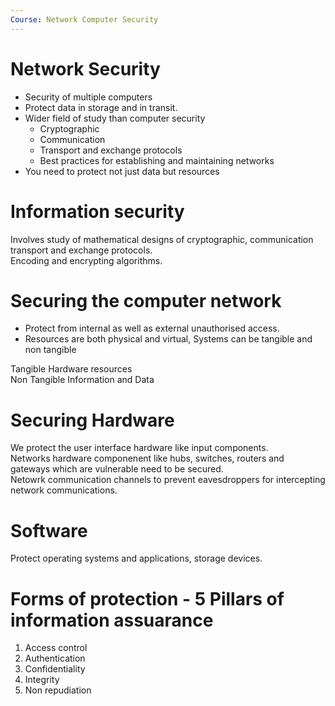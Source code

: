 ```yaml
---
Course: Network Computer Security
---
```


# Network Security

- Security of multiple computers
- Protect data in storage and in transit.
- Wider field of study than computer security
	- Cryptographic
	- Communication
	- Transport and exchange protocols
	- Best practices for establishing and maintaining networks
- You need to protect not just data but resources

# Information security

Involves study of mathematical designs of cryptographic, communication transport and exchange protocols.  
Encoding and encrypting algorithms.  

# Securing the computer network

- Protect from internal as well as external unauthorised access.
- Resources are both physical and virtual, Systems can be tangible and non tangible

Tangible Hardware resources  
Non Tangible Information and Data  

# Securing Hardware

We protect the user interface hardware like input components.  
Networks hardware componenent like hubs, switches, routers and gateways which are vulnerable
need to be secured.  
Netowrk communication channels to prevent eavesdroppers for intercepting network communications.  

# Software 

Protect operating systems and applications, storage devices.  

# Forms of protection - 5 Pillars of information assuarance

1. Access control
2. Authentication
3. Confidentiality
4. Integrity
5. Non repudiation
